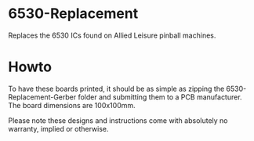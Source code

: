 # 6530-Replacement
Replaces the 6530 ICs found on Allied Leisure pinball machines.

# Howto
To have these boards printed, it should be as simple as zipping the 6530-Replacement-Gerber folder and submitting them to a PCB manufacturer. The board dimensions are 100x100mm.

Please note these designs and instructions come with absolutely no warranty, implied or otherwise.
